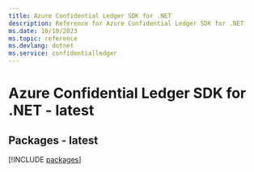 ```yaml
---
title: Azure Confidential Ledger SDK for .NET
description: Reference for Azure Confidential Ledger SDK for .NET
ms.date: 10/10/2023
ms.topic: reference
ms.devlang: dotnet
ms.service: confidentialledger
---
```

# Azure Confidential Ledger SDK for .NET - latest
## Packages - latest
[!INCLUDE [packages](confidential-ledger-index.md)]